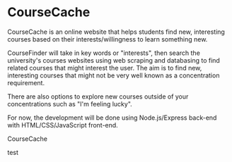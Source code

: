 # CourseCache

CourseCache is an online website that helps students find new, interesting courses based on their interests/willingness to learn something new.

CourseFinder will take in key words or "interests", then search the university's courses websites using web scraping and databasing to find related courses that might interest the user. The aim is to find new, interesting courses that might not be very well known as a concentration requirement.

There are also options to explore new courses outside of your concentrations such as "I'm feeling lucky".

For now, the development will be done using Node.js/Express back-end with HTML/CSS/JavaScript front-end.

CourseCache

test
